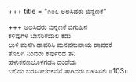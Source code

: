 +++
title = "೧೦೩ ಅಲಸಿದರು ಬಿನ್ನಣಕೆ"

+++
ಅಲಸಿದರು ಬಿನ್ನಣಕೆ ಬಿಗುಹಿನ  
ಕಳಿವುಗಳ ಬೇಸರಿಕೆಯಲಿ ಕಡು  
ಲುಳಿ ಮಸಗಿ ಡಾವರಿಸಿ ಮನವನುಪಾಯ ಡಾವರಕೆ  
ತೊಲಗಿ ನಿಂದರು ಕರ್ಪುರದ ತನಿ  
ಹಳುಕನಣಲೊಳಗಡಸಿ ದಂಡೆಯ  
ಬಲಿದು ಬರಸಿಡಿಲೆರಕವೆನೆ ತಾಗಿದರು ಬಳಸಿನಲಿ     ॥103॥